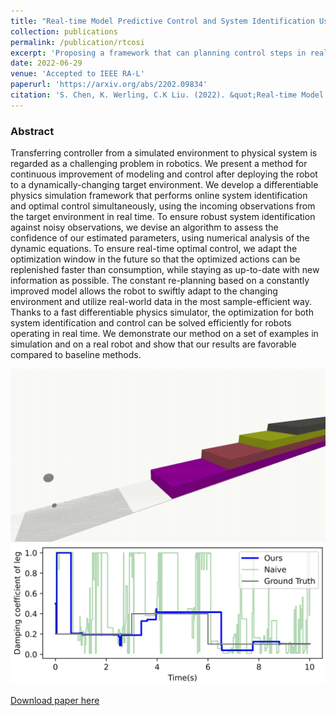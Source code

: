 ```yaml
---
title: "Real-time Model Predictive Control and System Identification Using Differentiable Physics Simulation"
collection: publications
permalink: /publication/rtcosi
excerpt: 'Proposing a framework that can planning control steps in real time and adapt to parameter changes under observation and action noise.'
date: 2022-06-29
venue: 'Accepted to IEEE RA-L'
paperurl: 'https://arxiv.org/abs/2202.09834'
citation: 'S. Chen, K. Werling, C.K Liu. (2022). &quot;Real-time Model Predictive Control and System Identification Using Differentiable Physics Simulation. &quot; <i>Arxiv</i>.'
---
```

### Abstract
Transferring controller from a simulated environment to physical system is regarded as a challenging problem in robotics. We present a method for continuous improvement of modeling and control after deploying the robot to a dynamically-changing target environment. We develop a differentiable physics simulation framework that performs online system identification and optimal control simultaneously, using the incoming observations from the target environment in real time. To ensure robust system identification against noisy observations, we devise an algorithm to assess the confidence of our estimated parameters, using numerical analysis of the dynamic equations. To ensure real-time optimal control, we adapt the optimization window in the future so that the optimized actions can be replenished faster than consumption, while staying as up-to-date with new information as possible. The constant re-planning based on a constantly improved model allows the robot to swiftly adapt to the changing environment and utilize real-world data in the most sample-efficient way. Thanks to a fast differentiable physics simulator, the optimization for both system identification and control can be solved efficiently for robots operating in real time. We demonstrate our method on a set of examples in simulation and on a real robot and show that our results are favorable compared to baseline methods.

![Hopper can jump on stairs with changing foot damping](/images/rtcosi.gif)
![Damping of foot](/images/hopper.png)

[Download paper here](https://arxiv.org/abs/2202.09834)